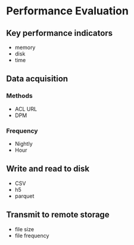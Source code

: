 # Performance Evaluation

## Key performance indicators

- memory
- disk
- time

## Data acquisition

### Methods

- ACL URL
- DPM

### Frequency

- Nightly
- Hour

## Write and read to disk

- CSV
- h5
- parquet

## Transmit to remote storage

- file size
- file frequency
